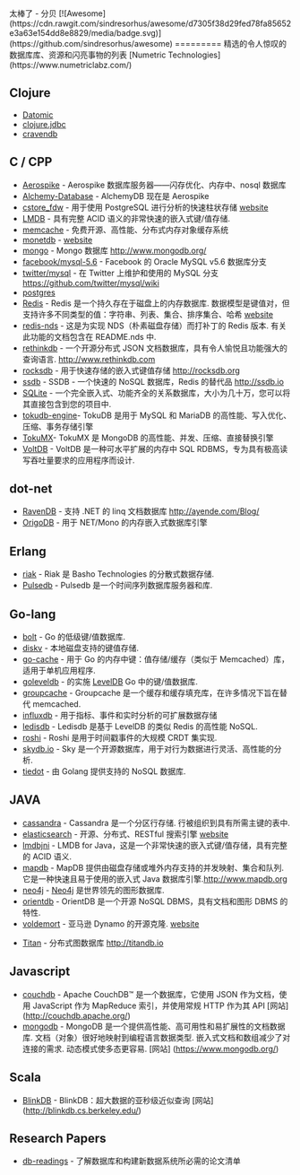 <div class="github-widget" data-repo="numetriclabz/awesome-db"></div>
太棒了 - 分贝 [![Awesome](https://cdn.rawgit.com/sindresorhus/awesome/d7305f38d29fed78fa85652e3a63e154dd8e8829/media/badge.svg)](https://github.com/sindresorhus/awesome)
=========
精选的令人惊叹的数据库库、资源和闪亮事物的列表 [Numetric Technologies](https://www.numetriclabz.com/)

## Clojure

 * [Datomic](http://www.datomic.com/)
 * [clojure.jdbc](https://github.com/niwibe/clojure.jdbc)
 * [cravendb](https://github.com/robashton/cravendb)

## C / CPP
* [Aerospike](https://github.com/aerospike/aerospike-server) - Aerospike 数据库服务器——闪存优化、内存中、nosql 数据库
* [Alchemy-Database](https://github.com/JakSprats/Alchemy-Database) - AlchemyDB 现在是 Aerospike
* [cstore_fdw](https://github.com/citusdata/cstore_fdw) - 用于使用 PostgreSQL 进行分析的快速柱状存储 [website](http://citusdata.github.io/cstore_fdw/)
* [LMDB](http://symas.com/mdb/) - 具有完整 ACID 语义的非常快速的嵌入式键/值存储.
* [memcache](https://github.com/memcached/memcached) - 免费开源、高性能、分布式内存对象缓存系统
* [monetdb](https://github.com/snaga/monetdb) - [website](https://www.monetdb.org/)
* [mongo](https://github.com/mongodb/mongo) - Mongo 数据库 http://www.mongodb.org/
* [facebook/mysql-5.6](https://github.com/facebook/mysql-5.6) - Facebook 的 Oracle MySQL v5.6 数据库分支
* [twitter/mysql](https://github.com/twitter/mysql) - 在 Twitter 上维护和使用的 MySQL 分支 https://github.com/twitter/mysql/wiki
* [postgres](https://github.com/postgres/postgres)
* [Redis](https://github.com/antirez/redis)  - Redis 是一个持久存在于磁盘上的内存数据库. 数据模型是键值对，但支持许多不同类型的值：字符串、列表、集合、排序集合、哈希 [website](http://redis.io)
* [redis-nds](https://github.com/mpalmer/redis/tree/nds-2.6)  - 这是为实现 NDS（朴素磁盘存储）而打补丁的 Redis 版本. 有关此功能的文档包含在 README.nds 中.
* [rethinkdb](https://github.com/rethinkdb/rethinkdb)  - 一个开源分布式 JSON 文档数据库，具有令人愉悦且功能强大的查询语言.  http://www.rethinkdb.com
* [rocksdb](https://github.com/facebook/rocksdb) - 用于快速存储的嵌入式键值存储 http://rocksdb.org
* [ssdb](https://github.com/ideawu/ssdb) - SSDB - 一个快速的 NoSQL 数据库，Redis 的替代品 http://ssdb.io
* [SQLite](http://www.sqlite.org/) - 一个完全嵌入式、功能齐全的关系数据库，大小为几十万，您可以将其直接包含到您的项目中.
* [tokudb-engine](https://github.com/Tokutek/tokudb-engine)- TokuDB 是用于 MySQL 和 MariaDB 的高性能、写入优化、压缩、事务存储引擎
* [TokuMX](https://github.com/Tokutek/mongo)- TokuMX 是 MongoDB 的高性能、并发、压缩、直接替换引擎
* [VoltDB](https://github.com/VoltDB/voltdb/) - VoltDB 是一种可水平扩展的内存中 SQL RDBMS，专为具有极高读写吞吐量要求的应用程序而设计.


## dot-net

* [RavenDB](https://github.com/ravendb/ravendb) - 支持 .NET 的 linq 文档数据库 http://ayende.com/Blog/
* [OrigoDB](http://dev.origodb.com) - 用于 NET/Mono 的内存嵌入式数据库引擎

## Erlang

* [riak](https://github.com/basho/riak) - Riak 是 Basho Technologies 的分散式数据存储.
* [Pulsedb](http://pulsedb.io) - Pulsedb 是一个时间序列数据库服务器和库.

## Go-lang

* [bolt](https://github.com/boltdb/bolt) - Go 的低级键/值数据库.
* [diskv](https://github.com/peterbourgon/diskv) - 本地磁盘支持的键值存储.
* [go-cache](https://github.com/pmylund/go-cache) - 用于 Go 的内存中键：值存储/缓存（类似于 Memcached）库，适用于单机应用程序.
* [goleveldb](https://github.com/syndtr/goleveldb) - 的实施 [LevelDB](https://code.google.com/p/leveldb/) Go 中的键/值数据库.
* [groupcache](https://github.com/golang/groupcache) - Groupcache 是一个缓存和缓存填充库，在许多情况下旨在替代 memcached.
* [influxdb](https://github.com/influxdb/influxdb) - 用于指标、事件和实时分析的可扩展数据存储
* [ledisdb](https://github.com/siddontang/ledisdb) - Ledisdb 是基于 LevelDB 的类似 Redis 的高性能 NoSQL.
* [roshi](https://github.com/soundcloud/roshi/) - Roshi 是用于时间戳事件的大规模 CRDT 集实现.
* [skydb.io](https://github.com/skydb/sky) - Sky 是一个开源数据库，用于对行为数据进行灵活、高性能的分析.
* [tiedot](https://github.com/HouzuoGuo/tiedot) - 由 Golang 提供支持的 NoSQL 数据库.



## JAVA
* [cassandra](https://github.com/apache/cassandra)  - Cassandra 是一个分区行存储. 行被组织到具有所需主键的表中.
* [elasticsearch](https://github.com/elasticsearch/elasticsearch) - 开源、分布式、RESTful 搜索引擎 [website](http://elasticsearch.org)
* [lmdbjni](https://github.com/deephacks/lmdbjni) - LMDB for Java，这是一个非常快速的嵌入式键/值存储，具有完整的 ACID 语义.
* [mapdb](https://github.com/jankotek/MapDB)  - MapDB 提供由磁盘存储或堆外内存支持的并发映射、集合和队列. 它是一种快速且易于使用的嵌入式 Java 数据库引擎.http://www.mapdb.org
* [neo4j](https://github.com/neo4j/neo4j) - [Neo4j](http://neo4j.org) 是世界领先的图形数据库.
* [orientdb](https://github.com/orientechnologies/orientdb) - OrientDB 是一个开源 NoSQL DBMS，具有文档和图形 DBMS 的特性.
* [voldemort](https://github.com/voldemort/voldemort) - 亚马逊 Dynamo 的开源克隆. [website](http://project-voldemort.com)
- [Titan](https://github.com/thinkaurelius/titan) - 分布式图数据库 http://titandb.io


## Javascript
* [couchdb](https://github.com/apache/couchdb) - Apache CouchDB™ 是一个数据库，它使用 JSON 作为文档，使用 JavaScript 作为 MapReduce 索引，并使用常规 HTTP 作为其 API [网站] (http://couchdb.apache.org/)
* [mongodb](https://github.com/mongodb/mongo)  - MongoDB 是一个提供高性能、高可用性和易扩展性的文档数据库. 文档（对象）很好地映射到编程语言数据类型. 嵌入式文档和数组减少了对连接的需求. 动态模式使多态更容易.  [网站] (https://www.mongodb.org/)



## Scala
* [BlinkDB](https://github.com/sameeragarwal/blinkdb) - BlinkDB：​​超大数据的亚秒级近似查询 [网站] (http://blinkdb.cs.berkeley.edu/)

## Research Papers
* [db-readings](https://github.com/rxin/db-readings) - 了解数据库和构建新数据系统所必需的论文清单
